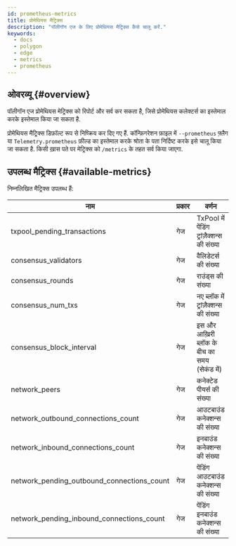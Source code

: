 ```yaml
---
id: prometheus-metrics
title: प्रोमेथियस मैट्रिक्स
description: "पॉलीगॉन एज के लिए प्रोमेथियस मैट्रिक्स कैसे चालू करें."
keywords:
  - docs
  - polygon
  - edge
  - metrics
  - prometheus
---
```


## ओवरव्यू {#overview}

पॉलीगॉन एज प्रोमेथियस मेट्रिक्स को रिपोर्ट और सर्व कर सकता है, जिसे प्रोमेथियस कलेक्टर्स का इस्तेमाल करके इस्तेमाल किया जा सकता है.

प्रोमेथियस मैट्रिक्स डिफ़ॉल्ट रूप से निष्क्रिय कर दिए गए हैं. कॉन्फ़िगरेशन फ़ाइल में `--prometheus` फ़्लैग या `Telemetry.prometheus` फ़ील्ड का इस्तेमाल करके श्रोता के पता निर्दिष्ट करके इसे चालू किया जा सकता है.
किसी ख़ास पते पर मेट्रिक्स को `/metrics` के तहत सर्व किया जाएगा.

## उपलब्ध मैट्रिक्स {#available-metrics}

निम्नलिखित मैट्रिक्स उपलब्ध हैं:

| **नाम** | **प्रकार** | **वर्णन** |
|-----------------------------------------------|---------------|-------------------------------------------------|
| txpool_pending_transactions | गेज | TxPool में पेंडिंग ट्रांज़ैक्शन्स की संख्या |
| consensus_validators | गेज | वैलिडेटर्स की संख्या |
| consensus_rounds | गेज | राउंड्स की संख्या |
| consensus_num_txs | गेज | नए ब्लॉक में ट्रांज़ैक्शन्स की संख्या |
| consensus_block_interval | गेज | इस और आख़िरी ब्लॉक के बीच का समय (सेकंड में) |
| network_peers | गेज | कनेक्टेड पीयर्स की संख्या |
| network_outbound_connections_count | गेज | आउटबाउंड कनेक्शन्स की संख्या |
| network_inbound_connections_count | गेज | इनबाउंड कनेक्शन्स की संख्या |
| network_pending_outbound_connections_count | गेज | पेंडिंग आउटबाउंड कनेक्शन्स की संख्या |
| network_pending_inbound_connections_count | गेज | पेंडिंग इनबाउंड कनेक्शन्स की संख्या |